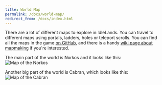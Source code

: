 ```yaml
---
title: World Map
permalink: /docs/world-map/
redirect_from: /docs/index.html
---
```

There are a lot of different maps to explore in IdleLands. You can travel to different maps using portals, ladders, holes or teleport scrolls. You can find all the maps in the game [on GitHub](https://github.com/IdleLands/Maps), and there is a handy [wiki page about mapmaking](https://github.com/IdleLands/IdleLands/wiki/Mapmaking) if you're interested.

The main part of the world is Norkos and it looks like this:
![Map of the Norkos](https://idle.land/img/norkosmap.png)

Another big part of the world is Cabran, which looks like this:
![Map of the Cabran](https://idle.land/img/cabranmap.png)
